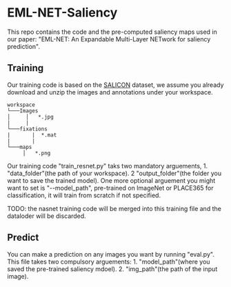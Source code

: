 # EML-NET-Saliency
This repo contains the code and the pre-computed saliency maps used in our paper: "EML-NET: An Expandable Multi-Layer NETwork for saliency prediction".

## Training
Our training code is based on the [SALICON](http://salicon.net/challenge-2017/) dataset, we assume you already download and unzip the images and annotations under your workspace.
```
workspace
└───Images
│     │   *.jpg
|     |
└───fixations
|       |  *.mat
|       |
└───maps
     │   *.png
```

Our training code "train_resnet.py" taks two mandatory arguements, 1. "data_folder"(the path of your workspace). 2 "output_folder"(the folder you want to save the trained model). One more optional arguement you might want to set is "--model_path", pre-trained on ImageNet or PLACE365 for classification, it will train from scratch if not specified.

TODO: the nasnet training code will be merged into this training file and the dataloder will be discarded.

## Predict
You can make a prediction on any images you want by running "eval.py". This file takes two compulsory arguements: 1. "model_path"(where you saved the pre-trained saliency mdoel). 2. "img_path"(the path of the input image).
